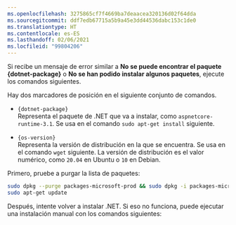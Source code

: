 ```yaml
---
ms.openlocfilehash: 3275865cf7f4669ba7deaacea320136d02f64dda
ms.sourcegitcommit: ddf7edb67715a5b9a45e3dd44536dabc153c1de0
ms.translationtype: HT
ms.contentlocale: es-ES
ms.lasthandoff: 02/06/2021
ms.locfileid: "99804206"
---
```


Si recibe un mensaje de error similar a **No se puede encontrar el paquete {dotnet-package}** o **No se han podido instalar algunos paquetes**, ejecute los comandos siguientes.

Hay dos marcadores de posición en el siguiente conjunto de comandos.

- `{dotnet-package}`\
Representa el paquete de .NET que va a instalar, como `aspnetcore-runtime-3.1`. Se usa en el comando `sudo apt-get install` siguiente.

- `{os-version}`\
Representa la versión de distribución en la que se encuentra. Se usa en el comando `wget` siguiente. La versión de distribución es el valor numérico, como `20.04` en Ubuntu o `10` en Debian.

Primero, pruebe a purgar la lista de paquetes:

```bash
sudo dpkg --purge packages-microsoft-prod && sudo dpkg -i packages-microsoft-prod.deb
sudo apt-get update
```

Después, intente volver a instalar .NET. Si eso no funciona, puede ejecutar una instalación manual con los comandos siguientes:
